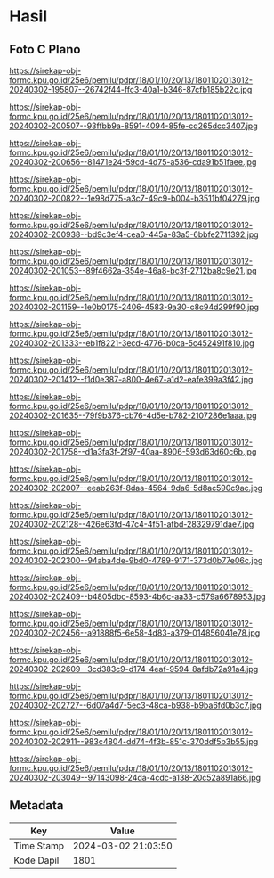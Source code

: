 # Hasil

## Foto C Plano

https://sirekap-obj-formc.kpu.go.id/25e6/pemilu/pdpr/18/01/10/20/13/1801102013012-20240302-195807--26742f44-ffc3-40a1-b346-87cfb185b22c.jpg

https://sirekap-obj-formc.kpu.go.id/25e6/pemilu/pdpr/18/01/10/20/13/1801102013012-20240302-200507--93ffbb9a-8591-4094-85fe-cd265dcc3407.jpg

https://sirekap-obj-formc.kpu.go.id/25e6/pemilu/pdpr/18/01/10/20/13/1801102013012-20240302-200656--81471e24-59cd-4d75-a536-cda91b51faee.jpg

https://sirekap-obj-formc.kpu.go.id/25e6/pemilu/pdpr/18/01/10/20/13/1801102013012-20240302-200822--1e98d775-a3c7-49c9-b004-b3511bf04279.jpg

https://sirekap-obj-formc.kpu.go.id/25e6/pemilu/pdpr/18/01/10/20/13/1801102013012-20240302-200938--bd9c3ef4-cea0-445a-83a5-6bbfe2711392.jpg

https://sirekap-obj-formc.kpu.go.id/25e6/pemilu/pdpr/18/01/10/20/13/1801102013012-20240302-201053--89f4662a-354e-46a8-bc3f-2712ba8c9e21.jpg

https://sirekap-obj-formc.kpu.go.id/25e6/pemilu/pdpr/18/01/10/20/13/1801102013012-20240302-201159--1e0b0175-2406-4583-9a30-c8c94d299f90.jpg

https://sirekap-obj-formc.kpu.go.id/25e6/pemilu/pdpr/18/01/10/20/13/1801102013012-20240302-201333--eb1f8221-3ecd-4776-b0ca-5c452491f810.jpg

https://sirekap-obj-formc.kpu.go.id/25e6/pemilu/pdpr/18/01/10/20/13/1801102013012-20240302-201412--f1d0e387-a800-4e67-a1d2-eafe399a3f42.jpg

https://sirekap-obj-formc.kpu.go.id/25e6/pemilu/pdpr/18/01/10/20/13/1801102013012-20240302-201635--79f9b376-cb76-4d5e-b782-2107286e1aaa.jpg

https://sirekap-obj-formc.kpu.go.id/25e6/pemilu/pdpr/18/01/10/20/13/1801102013012-20240302-201758--d1a3fa3f-2f97-40aa-8906-593d63d60c6b.jpg

https://sirekap-obj-formc.kpu.go.id/25e6/pemilu/pdpr/18/01/10/20/13/1801102013012-20240302-202007--eeab263f-8daa-4564-9da6-5d8ac590c9ac.jpg

https://sirekap-obj-formc.kpu.go.id/25e6/pemilu/pdpr/18/01/10/20/13/1801102013012-20240302-202128--426e63fd-47c4-4f51-afbd-28329791dae7.jpg

https://sirekap-obj-formc.kpu.go.id/25e6/pemilu/pdpr/18/01/10/20/13/1801102013012-20240302-202300--94aba4de-9bd0-4789-9171-373d0b77e06c.jpg

https://sirekap-obj-formc.kpu.go.id/25e6/pemilu/pdpr/18/01/10/20/13/1801102013012-20240302-202409--b4805dbc-8593-4b6c-aa33-c579a6678953.jpg

https://sirekap-obj-formc.kpu.go.id/25e6/pemilu/pdpr/18/01/10/20/13/1801102013012-20240302-202456--a91888f5-6e58-4d83-a379-014856041e78.jpg

https://sirekap-obj-formc.kpu.go.id/25e6/pemilu/pdpr/18/01/10/20/13/1801102013012-20240302-202609--3cd383c9-d174-4eaf-9594-8afdb72a91a4.jpg

https://sirekap-obj-formc.kpu.go.id/25e6/pemilu/pdpr/18/01/10/20/13/1801102013012-20240302-202727--6d07a4d7-5ec3-48ca-b938-b9ba6fd0b3c7.jpg

https://sirekap-obj-formc.kpu.go.id/25e6/pemilu/pdpr/18/01/10/20/13/1801102013012-20240302-202911--983c4804-dd74-4f3b-851c-370ddf5b3b55.jpg

https://sirekap-obj-formc.kpu.go.id/25e6/pemilu/pdpr/18/01/10/20/13/1801102013012-20240302-203049--97143098-24da-4cdc-a138-20c52a891a66.jpg


## Metadata

| Key        | Value               |
| ---------- | ------------------- |
| Time Stamp | 2024-03-02 21:03:50 |
| Kode Dapil | 1801                |



